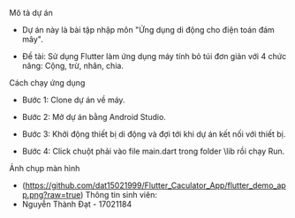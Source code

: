 Mô tả dự án
* Dự án này là bài tập nhập môn "Ứng dụng di động cho điện toán đám mây".

* Đề tài: Sử dụng Flutter làm ứng dụng máy tính bỏ túi đơn giản với 4 chức năng: Cộng, trừ, nhân, chia.

Cách chạy ứng dụng
* Bước 1: Clone dự án về máy.

* Bước 2: Mở dự án bằng Android Studio.

* Bước 3: Khởi động thiết bị di động và đợi tới khi dự án kết nối với thiết bị.

* Bước 4: Click chuột phải vào file main.dart trong folder \lib rồi chạy Run.

Ảnh chụp màn hình
* (https://github.com/dat15021999/Flutter_Caculator_App/flutter_demo_app.png?raw=true)
Thông tin sinh viên:
* Nguyễn Thành Đạt - 17021184
